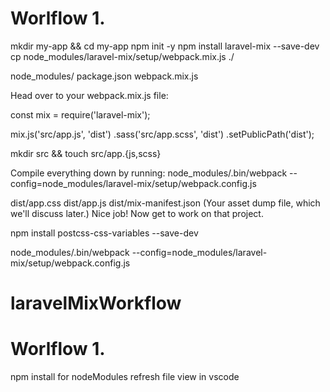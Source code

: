 # Worlflow 1.

  mkdir my-app && cd my-app
  npm init -y
  npm install laravel-mix --save-dev
  cp node_modules/laravel-mix/setup/webpack.mix.js ./

  node_modules/
  package.json
  webpack.mix.js

  Head over to your webpack.mix.js file:

  const mix = require('laravel-mix');

  mix.js('src/app.js', 'dist')
   .sass('src/app.scss', 'dist')
   .setPublicPath('dist');

  mkdir src && touch src/app.{js,scss}

  Compile everything down by running:
  node_modules/.bin/webpack --config=node_modules/laravel-mix/setup/webpack.config.js

  dist/app.css
  dist/app.js
  dist/mix-manifest.json (Your asset dump file, which we'll discuss later.)
  Nice job! Now get to work on that project.


 npm install postcss-css-variables --save-dev



node_modules/.bin/webpack --config=node_modules/laravel-mix/setup/webpack.config.js
# laravelMixWorkflow


# Worlflow 1.
npm install for nodeModules
refresh file view in vscode
